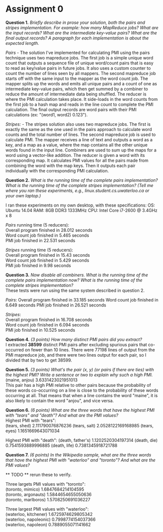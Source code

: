 Assignment 0
============

**Question 1.** _Briefly describe in prose your solution, both the pairs and stripes implementation. For example: how many MapReduce jobs? What are the input records? What are the intermediate key-value pairs? What are the final output records? A paragraph for each implementation is about the expected length._

*Pairs* - The solution I've implemented for calculating PMI using the pairs technique uses two mapreduce jobs. The first job is a simple unique word count that outputs a sequence file of unique word/count pairs that is easy to read as key/value pairs in future jobs. It also uses a custom counter to count the number of lines seen by all mappers. The second mapreduce job starts off with the same input to the mapper as the word count job. The mapper splits up the words and emits all unique pairs and a count of one as intermediate key-value pairs, which then get summed by a combiner to reduce the amount of intermediate data being shuffled. The reducer is where the PMI calculation takes place. It side-loads in the word counts from the first job to a hash map and reads in the line count to complete the PMI calculation. The final output records are word pairs with their PMI calculations (ex: "(word1, word2) 0.123").

*Stripes:* - The stripes solution also uses two mapreduce jobs. The first is exactly the same as the one used in the pairs approach to calculate word counts and the total number of lines. The second mapreduce job is used to calculate PMI. The mapper receives a line of text and outputs a word as a key, and a map as a value, where the map contains all the other unique words found in the input line. Combiners are used to sum up the maps for a word using a vector-like addition. The reducer is given a word with its corresponding map. It calculates PMI values for all the pairs made from combining the word with the map keys. Then it outputs each pair individually with the corresponding PMI calculation.

**Question 2.** _What is the running time of the complete pairs implementation? What is the running time of the complete stripes implementation? (Tell me where you ran these experiments, e.g., linux.student.cs.uwaterloo.ca or your own laptop.)_

I ran these experiments on my own desktop, with these specifications:
OS: Ubuntu 14.04
RAM: 8GB DDR3 1333MHz
CPU: Intel Core i7-2600 @ 3.4GHz x 8

*Pairs* running time (5 reducers):  
Overall program finished in 28.012 seconds  
 	Word count job finished in 5.465 seconds  
 	PMI job finished in 22.531 seconds   	
 	
*Stripes* running time (5 reducers):  
Overall program finished in 15.43 seconds  
	Word count job finished in 5.429 seconds  
	PMI job finished in 9.98 seconds  
	

**Question 3.** _Now disable all combiners. What is the running time of the complete pairs implementation now? What is the running time of the complete stripes implementation?_  
These tests were run using the same system described in question 2.

*Pairs*:
Overall program finished in 33.185 seconds
	Word count job finished in 6.649 seconds
	PMI job finished in 26.521 seconds
	
*Stripes*:  
Overall program finished in 16.708 seconds  
	Word count job finished in 6.094 seconds  
	PMI job finished in 10.525 seconds  
 
 
 **Question 4.** _(3 points) How many distinct PMI pairs did you extract?_  
I extracted **38599** distinct PMI pairs after excluding spurious pairs that co-occurred on fewer than 10 lines. There were 77198 lines of output from the PMI mapreduce job, and there were two lines output for each pair, so I divided that by two to get 38599.
 
 **Question 5.** _(3 points) What's the pair (x, y) (or pairs if there are ties) with the highest PMI? Write a sentence or two to explain why such a high PMI._  
(maine, anjou)	3.6331423021951013  
This pair has a high PMI relative to other pairs because the probability of these words co-occurring on a line is close to the probability of these words occurring at all. That means that when a line contains the word "maine", it is also likely to contain the word "anjou", and vice versa.  

 **Question 6.** _(6 points) What are the three words that have the highest PMI with "tears" and "death"? And what are the PMI values?_  
 Highest PMI with "tears":  
(tears, shed)	2.111790076876236
(tears, salt)	2.0528122169168985
(tears, eyes)	1.1651669643071034  

Highest PMI with "death":
(death, father's)	1.1202520304197314
(death, die)	0.7541593889996885
(death, life)	0.7381345918721788  

**Question 7.** _(6 points) In the Wikipedia sample, what are the three words that have the highest PMI with "waterloo" and "toronto"? And what are the PMI values?_

** TODO ** rerun these to verify.

Three largets PMI values with "toronto":  
(toronto, mimico)       1.6847684214104595  
(toronto, argonauts)    1.5844654655050636  
(toronto, marlboros)    1.5708250691036227  
  
Three largest PMI values with "waterloo":  
(waterloo, kitchener)   1.6725974629805342  
(waterloo, napoleonic)  0.7998774154037366  
(waterloo, napoleon)    0.7889055071141662  



